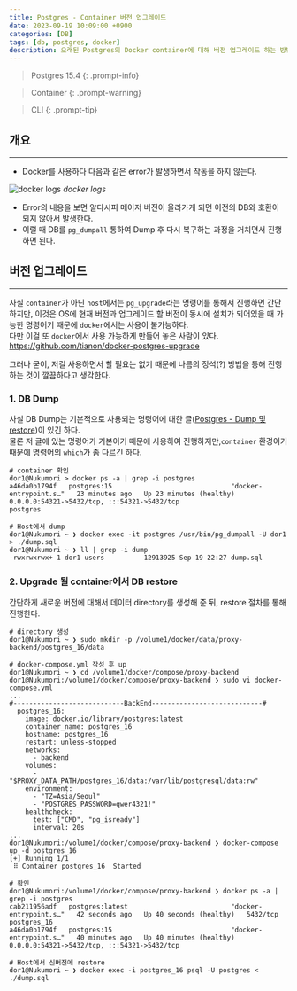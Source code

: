```yaml
---
title: Postgres - Container 버전 업그레이드
date: 2023-09-19 10:09:00 +0900
categories: [DB]
tags: [db, postgres, docker]
description: 오래된 Postgres의 Docker container에 대해 버전 업그레이드 하는 방법이다.
---
```


>Postgres 15.4
{: .prompt-info}

>Container
{: .prompt-warning}

>CLI
{: .prompt-tip}

## 개요
---

* Docker를 사용하다 다음과 같은 error가 발생하면서 작동을 하지 않는다.

![docker logs](/assets/img/post/db/2023-09-19-postgres-upgrade_container_version/1.png)
_docker logs_

* Error의 내용을 보면 알다시피 메이저 버전이 올라가게 되면 이전의 DB와 호환이 되지 않아서 발생한다.
* 이럴 때 DB를 `pg_dumpall` 통하여 Dump 후 다시 복구하는 과정을 거치면서 진행하면 된다.

## 버전 업그레이드
---

사실 `container`가 아닌 `host`에서는 `pg_upgrade`라는 명령어를 통해서 진행하면 간단하지만, 이것은 OS에 현재 버전과 업그레이드 할 버전이 동시에 설치가 되어있을 때 가능한 명령어기 때문에 `docker`에서는 사용이 불가능하다.  
다만 이걸 또 `docker`에서 사용 가능하게 만들어 놓은 사람이 있다.  
<https://github.com/tianon/docker-postgres-upgrade>

그러나 굳이, 저걸 사용하면서 할 필요는 없기 때문에 나름의 정석(?) 방법을 통해 진행하는 것이 깔끔하다고 생각한다.

### 1. DB Dump

사실 DB Dump는 기본적으로 사용되는 명령어에 대한 글([Postgres - Dump 및 restore](/posts/postgres-dump_and_restore/))이 있긴 하다.  
물론 저 글에 있는 명령어가 기본이기 때문에 사용하여 진행하지만,`container` 환경이기 때문에 명령어의 `which`가 좀 다르긴 하다.

```shell
# container 확인
dor1@Nukumori > docker ps -a | grep -i postgres
a46da0b1794f   postgres:15                              "docker-entrypoint.s…"   23 minutes ago   Up 23 minutes (healthy)   0.0.0.0:54321->5432/tcp, :::54321->5432/tcp                                                                                                                      postgres

# Host에서 dump
dor1@Nukumori ~ ❯ docker exec -it postgres /usr/bin/pg_dumpall -U dor1 > ./dump.sql
dor1@Nukumori ~ ❯ ll | grep -i dump
-rwxrwxrwx+ 1 dor1 users          12913925 Sep 19 22:27 dump.sql
```

### 2. Upgrade 될 container에서 DB restore

간단하게 새로운 버전에 대해서 데이터 directory를 생성해 준 뒤, restore 절차를 통해 진행한다.

```shell
# directory 생성
dor1@Nukumori ~ ❯ sudo mkdir -p /volume1/docker/data/proxy-backend/postgres_16/data

# docker-compose.yml 작성 후 up
dor1@Nukumori ~ ❯ cd /volume1/docker/compose/proxy-backend
dor1@Nukumori:/volume1/docker/compose/proxy-backend ❯ sudo vi docker-compose.yml
...
#----------------------------BackEnd----------------------------#
  postgres_16:
    image: docker.io/library/postgres:latest
    container_name: postgres_16
    hostname: postgres_16
    restart: unless-stopped
    networks:
      - backend
    volumes:
      - "$PROXY_DATA_PATH/postgres_16/data:/var/lib/postgresql/data:rw"
    environment:
      - "TZ=Asia/Seoul"
      - "POSTGRES_PASSWORD=qwer4321!"
    healthcheck:
      test: ["CMD", "pg_isready"]
      interval: 20s
...
dor1@Nukumori:/volume1/docker/compose/proxy-backend ❯ docker-compose up -d postgres_16
[+] Running 1/1
 ⠿ Container postgres_16  Started

# 확인
dor1@Nukumori:/volume1/docker/compose/proxy-backend ❯ docker ps -a | grep -i postgres
cab211956adf   postgres:latest                          "docker-entrypoint.s…"   42 seconds ago   Up 40 seconds (healthy)   5432/tcp                                                                                                                                                         postgres_16
a46da0b1794f   postgres:15                              "docker-entrypoint.s…"   40 minutes ago   Up 40 minutes (healthy)   0.0.0.0:54321->5432/tcp, :::54321->5432/tcp

# Host에서 신버전에 restore
dor1@Nukumori ~ ❯ docker exec -i postgres_16 psql -U postgres < ./dump.sql
```